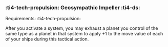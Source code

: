 ### :ti4-tech-propulsion: **Geosympathic Impeller** :ti4-ds:

Requirements: :ti4-tech-propulsion:

After you activate a system, you may exhaust a planet you control of the same type as a planet in that system to apply +1 to the move value of each of your ships during this tactical action.
